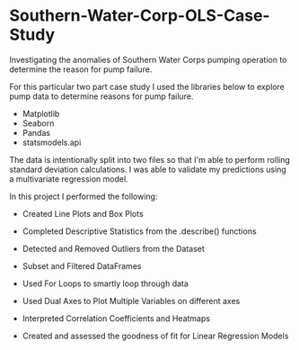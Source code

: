 # Southern-Water-Corp-OLS-Case-Study
Investigating the anomalies of Southern Water Corps pumping operation to determine the reason for pump failure.


For this particular two part case study I used the libraries below to explore pump data to determine reasons for pump failure.

- Matplotlib
- Seaborn 
- Pandas 
- statsmodels.api 

The data is intentionally split into two files so that I'm able to perform rolling standard deviation calculations. I was able to validate my predictions using a multivariate regression model. 


In this project I performed the following: 

- Created Line Plots and Box Plots

- Completed Descriptive Statistics from the .describe() functions

- Detected and Removed Outliers from the Dataset

- Subset and Filtered DataFrames

- Used For Loops to smartly loop through data

- Used Dual Axes to Plot Multiple Variables on different axes

- Interpreted Correlation Coefficients and Heatmaps

- Created and assessed the goodness of fit for Linear Regression Models
